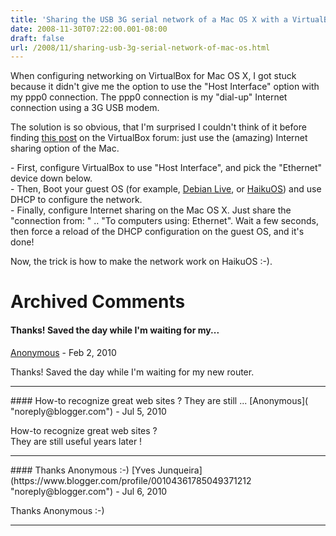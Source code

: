 ```yaml
---
title: 'Sharing the USB 3G serial network of a Mac OS X with a VirtualBox guest machine'
date: 2008-11-30T07:22:00.001-08:00
draft: false
url: /2008/11/sharing-usb-3g-serial-network-of-mac-os.html
---
```


When configuring networking on VirtualBox for Mac OS X, I got stuck because it didn't give me the option to use the "Host Interface" option with my ppp0 connection. The ppp0 connection is my "dial-up" Internet connection using a 3G USB modem.  
  
The solution is so obvious, that I'm surprised I couldn't think of it before finding [this post](http://forums.virtualbox.org/viewtopic.php?p=37658&sid=485edee6410389582ef8d79e0419e280) on the VirtualBox forum: just use the (amazing) Internet sharing option of the Mac.  
  
\- First, configure VirtualBox to use "Host Interface", and pick the "Ethernet" device down below.  
\- Then, Boot your guest OS (for example, [Debian Live](http://debian-live.alioth.debian.org/), or [HaikuOS](http://haiku-os.org/)) and use DHCP to configure the network.  
\- Finally, configure Internet sharing on the Mac OS X. Just share the "connection from: " .. "To computers using: Ethernet". Wait a few seconds, then force a reload of the DHCP configuration on the guest OS, and it's done!  
  
Now, the trick is how to make the network work on HaikuOS :-).
# Archived Comments

#### Thanks! Saved the day while I'm waiting for my...
[Anonymous]( "noreply@blogger.com") - <time datetime="2010-02-16T12:34:04.452-08:00">Feb 2, 2010</time>

Thanks! Saved the day while I'm waiting for my new router.
<hr />
#### How-to recognize great web sites ? They are still ...
[Anonymous]( "noreply@blogger.com") - <time datetime="2010-07-23T12:47:09.407-07:00">Jul 5, 2010</time>

How-to recognize great web sites ?  
They are still useful years later !
<hr />
#### Thanks Anonymous :-)
[Yves Junqueira](https://www.blogger.com/profile/00104361785049371212 "noreply@blogger.com") - <time datetime="2010-07-23T16:06:29.882-07:00">Jul 6, 2010</time>

Thanks Anonymous :-)
<hr />
